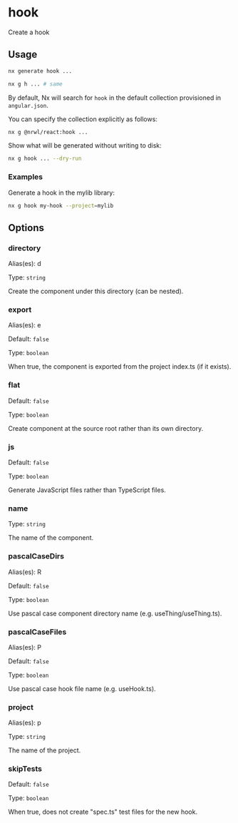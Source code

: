 # hook

Create a hook

## Usage

```bash
nx generate hook ...
```

```bash
nx g h ... # same
```

By default, Nx will search for `hook` in the default collection provisioned in `angular.json`.

You can specify the collection explicitly as follows:

```bash
nx g @nrwl/react:hook ...
```

Show what will be generated without writing to disk:

```bash
nx g hook ... --dry-run
```

### Examples

Generate a hook in the mylib library:

```bash
nx g hook my-hook --project=mylib
```

## Options

### directory

Alias(es): d

Type: `string`

Create the component under this directory (can be nested).

### export

Alias(es): e

Default: `false`

Type: `boolean`

When true, the component is exported from the project index.ts (if it exists).

### flat

Default: `false`

Type: `boolean`

Create component at the source root rather than its own directory.

### js

Default: `false`

Type: `boolean`

Generate JavaScript files rather than TypeScript files.

### name

Type: `string`

The name of the component.

### pascalCaseDirs

Alias(es): R

Default: `false`

Type: `boolean`

Use pascal case component directory name (e.g. useThing/useThing.ts).

### pascalCaseFiles

Alias(es): P

Default: `false`

Type: `boolean`

Use pascal case hook file name (e.g. useHook.ts).

### project

Alias(es): p

Type: `string`

The name of the project.

### skipTests

Default: `false`

Type: `boolean`

When true, does not create "spec.ts" test files for the new hook.
